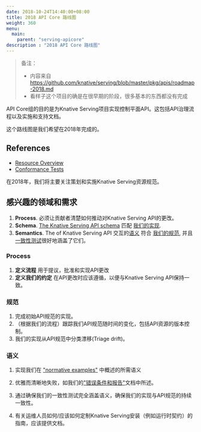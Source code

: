 ```yaml
---
date: 2018-10-24T14:40:00+08:00
title: 2018 API Core 路线图
weight: 360
menu:
  main:
    parent: "serving-apicore"
description : "2018 API Core 路线图"
---
```



> 备注：
>
> - 内容来自 https://github.com/knative/serving/blob/master/pkg/apis/roadmap-2018.md
> - 看样子这个项目的确是在很早期的阶段，很多基本的东西都没有完成

API Core组的目的是为Knative Serving项目实现控制平面API。这包括API治理流程以及实施和支持文档。

这个路线图是我们希望在2018年完成的。

## References

- [Resource Overview](https://github.com/knative/serving/blob/master/docs/spec/overview.md)
- [Conformance Tests](https://github.com/knative/serving/blob/master/test/conformance/README.md)

在2018年，我们将主要关注策划和实施Knative Serving资源规范。

## 感兴趣的领域和需求

1. **Process**. 必须让贡献者清楚如何推动对Knative Serving API的更改。
2. **Schema**. [The Knative Serving API schema](https://github.com/knative/serving/blob/master/docs/spec/spec.md) 匹配 [我们的实现](https://github.com/knative/serving/blob/master/pkg/apis/serving).
3. **Semantics**. The  of Knative Serving API 交互的[语义](https://github.com/knative/serving/blob/master/pkg/controller) 符合 [我们的规范](https://github.com/knative/serving/blob/master/docs/spec/normative_examples.md), 并且 [一致性测试](https://github.com/knative/serving/blob/master/test/conformance/README.md)很好地涵盖了它们。

### Process

1. **定义流程** 用于提议，批准和实现API更改
2. **定义我们的约定**  在API更改时应该遵循，以便与Knative Serving API保持一致。

### 规范

1. 完成初始API规范的实现。
2. （根据我们的流程）跟踪我们API规范随时间的变化，包括API资源的版本控制。
3. 我们的实现从API规范中分类漂移(Triage drift)。

### 语义

1. 实现我们在 ["normative examples"](https://github.com/knative/serving/blob/master/docs/spec/normative_examples.md) 中概述的所需语义
2. 优雅而清晰地失败，如我们的["错误条件和报告"](https://github.com/knative/serving/blob/master/docs/spec/errors.md)文档中所述。

1. 通过确保我们的一致性测试完全涵盖语义，确保我们的实现与API规范的持续一致性。

1. 有关运维人员如何/应该如何定制Knative Serving安装（例如运行时契约）的指南，应该提供文档。